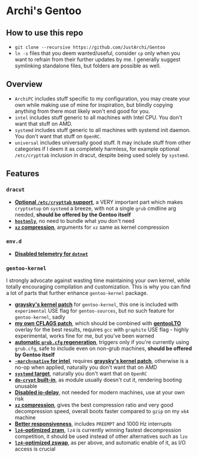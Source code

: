 # Archi's Gentoo

## How to use this repo

- `git clone --recursive https://github.com/JustArchi/Gentoo`
- `ln -s` files that you deem wanted/useful, consider `cp` only when you want to refrain from their further updates by me. I generally suggest symlinking standalone files, but folders are possible as well.

## Overview

- `ArchiPC` includes stuff specific to my configuration, you may create your own while making use of mine for inspiration, but blindly copying anything from there most likely won't end good for you.
- `intel` includes stuff generic to all machines with Intel CPU. You don't want that stuff on AMD.
- `systemd` includes stuff generic to all machines with systemd init daemon. You don't want that stuff on `OpenRC`.
- `universal` includes universally good stuff. It may include stuff from other categories if I deem it as completely harmless, for example optional `/etc/crypttab` inclusion in dracut, despite being used solely by `systemd`.

## Features

### `dracut`

- **[Optional `/etc/crypttab` support](https://github.com/JustArchi/Gentoo/blob/main/universal/etc/dracut.conf.d/cryptsetup.conf)**, a VERY important part which makes `cryptsetup` on `systemd` a breeze, with not a single `grub` cmdline arg needed, **should be offered by the Gentoo itself**
- **[`hostonly`](https://github.com/JustArchi/Gentoo/blob/main/universal/etc/dracut.conf.d/hostonly.conf)**, no need to bundle what you don't need
- **[`xz` compression](https://github.com/JustArchi/Gentoo/blob/main/universal/etc/dracut.conf.d/xz.conf)**, arguments for `xz` same as kernel compression

### `env.d`

- **[Disabled telemetry for `dotnet`](https://github.com/JustArchi/Gentoo/blob/main/universal/etc/env.d/40dotnet)**

### `gentoo-kernel`

I strongly advocate against wasting time maintaining your own kernel, while totally encouraging compilation and customization. This is why you can find a lot of parts that further enhance `gentoo-kernel` package.

- **[graysky's kernel patch](https://github.com/graysky2/kernel_compiler_patch)** for `gentoo-kernel`, this one is included with `experimental` USE flag for `gentoo-sources`, but no such feature for `gentoo-kernel`, sadly
- **[my own CFLAGS patch](https://github.com/JustArchi/Gentoo/blob/main/universal/etc/portage/patches/sys-kernel/gentoo-kernel/CFLAGS.patch)**, which should be combined with **[gentooLTO](https://github.com/InBetweenNames/gentooLTO)** overlay for the best results, requires `gcc` with `graphite` USE flag - highly experimental, works fine for me, but you've been warned
- **[automatic `grub.cfg` regeneration](https://github.com/JustArchi/Gentoo/blob/main/universal/etc/kernel/postinst.d/99-grub.sh)**, triggers only if you're currently using `grub.cfg`, safe to include even on non-grub machines, **should be offered by Gentoo itself**
- **[`-march=native` for intel](https://github.com/JustArchi/Gentoo/blob/main/intel/etc/kernel/config.d/intel-march-native.config)**, requires **[graysky's kernel patch](https://github.com/graysky2/kernel_compiler_patch)**, otherwise is a no-op when applied, naturally you don't want that on AMD
- **[`systemd` target](https://github.com/JustArchi/Gentoo/blob/main/systemd/etc/kernel/config.d/systemd.config)**, naturally you don't want that on `OpenRC`
- **[`dm-crypt` built-in](https://github.com/JustArchi/Gentoo/blob/main/universal/etc/kernel/config.d/cryptsetup.config)**, as module usually doesn't cut it, rendering booting unusable
- **[Disabled io-delay](https://github.com/JustArchi/Gentoo/blob/main/universal/etc/kernel/config.d/io-delay.config)**, not needed for modern machines, use at your own risk
- **[`xz` compression](https://github.com/JustArchi/Gentoo/blob/main/universal/etc/kernel/config.d/kernel-compression.config)**, gives the best compression ratio and very good decompression speed, overall boots faster compared to `gzip` on my `x64` machine
- **[Better responsiveness](https://github.com/JustArchi/Gentoo/blob/main/universal/etc/kernel/config.d/responsiveness.config)**, includes `PREEMPT` and 1000 Hz interrupts
- **[`lz4`-optimized zram](https://github.com/JustArchi/Gentoo/blob/main/universal/etc/kernel/config.d/zram.config)**, `lz4` is currently winning fastest decompression competition, it should be used instead of other alternatives such as `lzo`
- **[`lz4`-optimized zswap](https://github.com/JustArchi/Gentoo/blob/main/universal/etc/kernel/config.d/zswap.config)**, as per above, and automatic enable of it, as I/O access is crucial
